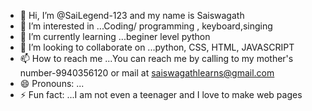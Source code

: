 - 👋 Hi, I’m @SaiLegend-123 and my name is Saiswagath
- 👀 I’m interested in ...Coding/ programming , keyboard,singing
- 🌱 I’m currently learning ...beginer level python
- 💞️ I’m looking to collaborate on ...python, CSS, HTML, JAVASCRIPT
- 📫 How to reach me ...You can reach me by calling to my mother's number-9940356120 or mail at saiswagathlearns@gmail.com
- 😄 Pronouns: ...
- ⚡ Fun fact: ...I am not even a teenager and I love to make web pages

<!---
SaiLegend-123/SaiLegend-123 is a ✨ special ✨ repository because its `README.md` (this file) appears on your GitHub profile.
You can click the Preview link to take a look at your changes.
--->
